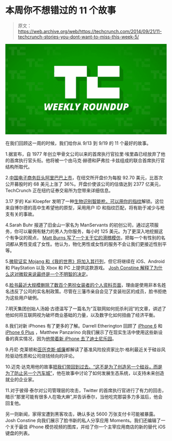 # 本周你不想错过的 11 个故事

> 原文：<https://web.archive.org/web/https://techcrunch.com/2014/09/21/11-techcrunch-stories-you-dont-want-to-miss-this-week-5/>

![tc-weekly-roundup11](img/ef4fc1b1285b8b8f3ca4d7280261798e.png)

在我们回顾这一周的时候，我们给你从 9/13 到 9/19 的 11 个最好的故事。

1.据宣布，自 1977 年创立甲骨文公司以来的首席执行官拉里·埃里森已经放弃了他的首席执行官头衔。他将被一个由马克·赫德和萨弗拉·卡兹组成的联合首席执行官结构所取代。

2.[中国电子商务巨头阿里巴巴上市](https://web.archive.org/web/20221006073800/https://beta.techcrunch.com/2014/09/19/alibaba-nyse-opening/?ncid=fb&utm_source=feedburner&utm_medium=feed&utm_campaign=fb&utm_content=FaceBook)，在纽交所开盘价为每股 92.70 美元，比首次公开募股时的 68 美元上涨了 36%。开盘价使该公司的估值达到 2377 亿美元，TechCrunch 正在纽约证券交易所为您带来详细信息。

3.17 岁的 Kai Kloepfer 发明了一种[生物识别智能枪，可以用你的指纹](https://web.archive.org/web/20221006073800/https://beta.techcrunch.com/2014/09/13/colorado-high-schooler-invents-smart-gun-that-unlocks-with-your-fingerprint/)解锁。这位来自博尔德的高中生希望他的原型，采用用户 ID 和指纹匹配，将有助于减少与枪支有关的事故。

4.Sarah Buhr 报道了旧金山一家名为 ManServants 的初创公司，通过这项服务，你可以雇佣有魅力的男人为你服务，每小时 125 美元。为了更深入地挖掘这个有争议的观点， [Matt Burns 写了一个关于它的滑稽模仿](https://web.archive.org/web/20221006073800/https://beta.techcrunch.com/2014/09/18/womenservants-will-let-you-order-around-hot-girls-for-125-per-hour-a-parody/)，把每一个有性别的名词都从男性变成了女性。他认为，物化男性或女性的服务不会让我们更接近性别平等。

5.[微软证实 Mojang 和《我的世界》将加入其行列](https://web.archive.org/web/20221006073800/https://beta.techcrunch.com/2014/09/15/microsoft-has-acquired-minecraft/)，但它将继续在 iOS、Android 和 PlayStation 以及 Xbox 和 PC 上提供这款游戏。 [Josh Constine 解释了为什么这对微软来说最终是一个不明智的决定](https://web.archive.org/web/20221006073800/https://beta.techcrunch.com/2014/09/13/lessons-learned-from-zynga-rovio-and-flappy-bird/)。

6.[脸书最近大规模删除了数百个男扮女装者的个人资料页面](https://web.archive.org/web/20221006073800/https://beta.techcrunch.com/2014/09/15/why-facebook-is-deleting-drag-queen-profile-pages/)，理由是使用非本名姓名违反了公司的实名制政策。尽管在三藩市亲自会见了变装社区的成员，脸书拒绝为这些用户破例。

7.明天集团创始人汤姆·古德温写了一篇名为“互联网如何扼杀利润”的文章，讲述了他如何将互联网视为破坏商业基础的力量，以及数字化如何扭曲了经济平衡。

8.我们对新 iPhones 有了更多的了解。Darrell Etherington 回顾了 [iPhone 6](https://web.archive.org/web/20221006073800/https://beta.techcrunch.com/2014/09/16/iphone-6-review/) 和 [iPhone 6 Plus](https://web.archive.org/web/20221006073800/https://beta.techcrunch.com/2014/09/16/iphone-6-plus-review/) ，Matthew Panzarino 向我们展示了在现实生活中使用这些新设备的真实情况，因为[他带着新 iPhone 去了迪士尼乐园](https://web.archive.org/web/20221006073800/https://beta.techcrunch.com/2014/09/17/life-is-tough/)。

9.丹尼·克莱顿和[亚历克斯·威廉](https://web.archive.org/web/20221006073800/https://beta.techcrunch.com/2014/09/18/winter-is-probably-coming-soon/)都解读了基准风险投资家比尔·格利最近关于硅谷风险驱动性质和公司烧钱倾向的评论。

10.迈克·达克用他的故事[把我们带回到过去。“这不是为了创造另一个硅谷，而是为了防止另一个汽车城”](https://web.archive.org/web/20221006073800/https://beta.techcrunch.com/2014/09/17/entrepreneurial-ecosystem-global-lessons-its-not-about-creating-another-silicon-valley-but-preventing-another-motor-city/)，他在故事中讨论了如何发展生态系统，以支持未来创造就业的企业家。

11.对于彼得·泰尔对公司管理层的攻击，Twitter 的首席执行官进行了有力的回击，暗示“那里可能有很多人在吸大麻”,并告诉泰尔，当他吃完那袋多力多滋后，他会回复他。

另一则新闻，家得宝遭到黑客攻击，确认多达 5600 万张支付卡可能被暴露。Josh Constine 向我们展示了脸书新的私人分享应用 Moments。我们还编辑了一个关于最佳 iPhone 模仿视频的图库，并给了你一个主宰应用商店的新的替代 iOS 键盘的列表。